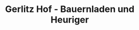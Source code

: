 ---
title: "Gerlitz Hof - Bauernladen und Heuriger"
url: /graz/gerlitz-hof-bauernladen-und-heuriger/
shop: Hofladen
---